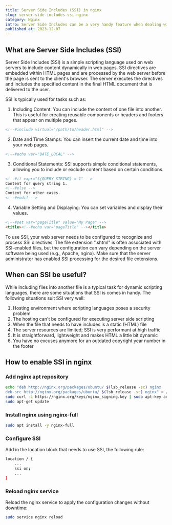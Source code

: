 ```yaml
---
title: Server Side Includes (SSI) in nginx
slug: server-side-includes-ssi-nginx
category: Nginx
intro: Server Side Includes can be a very handy feature when dealing with caching or including (dynamic) files into static files. Here's how to use it and configure nginx to enable the power of SSI.
published_at: 2023-12-07
---
```


## What are Server Side Includes (SSI)

Server Side Includes (SSI) is a simple scripting language used on web servers to include content dynamically in web pages. SSI directives are embedded within HTML pages and are processed by the web server before the page is sent to the client's browser. The server executes the directives and includes the specified content in the final HTML document that is delivered to the user.

SSI is typically used for tasks such as:

1. Including Content: You can include the content of one file into another. This is useful for creating reusable components or headers and footers that appear on multiple pages.

```html
<!--#include virtual="/path/to/header.html" -->
```

2. Date and Time Stamps: You can insert the current date and time into your web pages.

```html
<!--#echo var="DATE_LOCAL" -->
```

3. Conditional Statements: SSI supports simple conditional statements, allowing you to include or exclude content based on certain conditions.

```html
<!--#if expr="${QUERY_STRING} = 1" -->
Content for query string 1.
<!--#else -->
Content for other cases.
<!--#endif -->
```

4. Variable Setting and Displaying: You can set variables and display their values.

```html
<!--#set var="pageTitle" value="My Page" -->
<title><!--#echo var="pageTitle" --></title>
```

To use SSI, your web server needs to be configured to recognize and process SSI directives. The file extension ".shtml" is often associated with SSI-enabled files, but the configuration can vary depending on the server software being used (e.g., Apache, nginx). Make sure that the server administrator has enabled SSI processing for the desired file extensions.

## When can SSI be useful?

While including files into another file is a typical task for dynamic scripting languages, there are some situations that SSI is comes in handy. The following situations suit SSI very well:

1. Hosting environment where scripting languages poses a security problem
2. The hosting can't be configured for executing server side scripting
3. When the file that needs to have includes is a static (HTML) file
4. The server resources are limited; SSI is very performant at high traffic
5. It is straightforward, lightweight and makes HTML a little bit dynamic
6. You have no excuses anymore for an outdated copyright year number in the footer

## How to enable SSI in nginx

### Add nginx apt repository

```bash
echo "deb http://nginx.org/packages/ubuntu/ $(lsb_release -sc) nginx
deb-src http://nginx.org/packages/ubuntu/ $(lsb_release -sc) nginx" > /etc/apt/sources.list.d/nginx.list
sudo curl -L https://nginx.org/keys/nginx_signing.key | sudo apt-key add -
sudo apt-get update
```

### Install nginx using nginx-full

```bash
sudo apt install -y nginx-full
```

### Configure SSI

Add in the location block that needs to use SSI, the following rule:

```bash
location / {
    ...
    ssi on;
    ...
}
```

### Reload nginx service

Reload the nginx service to apply the configuration changes without downtime:

```bash
sudo service nginx reload
```
